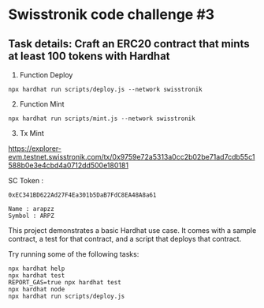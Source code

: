 # Swisstronik code challenge #3

## Task details: Craft an ERC20 contract that mints at least 100 tokens with Hardhat

1. Function Deploy
```
npx hardhat run scripts/deploy.js --network swisstronik
```

2. Function Mint
```
npx hardhat run scripts/mint.js --network swisstronik
```
3. Tx Mint
   
https://explorer-evm.testnet.swisstronik.com/tx/0x9759e72a5313a0cc2b02be71ad7cdb55c1588b0e3e4cbd4a0712dd500e180181

SC Token :
```
0xEC341BD622Ad27F4Ea301b5DaB7FdC8EA48A8a61
```
```
Name : arapzz
Symbol : ARPZ
```
This project demonstrates a basic Hardhat use case. It comes with a sample contract, a test for that contract, and a script that deploys that contract.

Try running some of the following tasks:

```shell
npx hardhat help
npx hardhat test
REPORT_GAS=true npx hardhat test
npx hardhat node
npx hardhat run scripts/deploy.js
```
